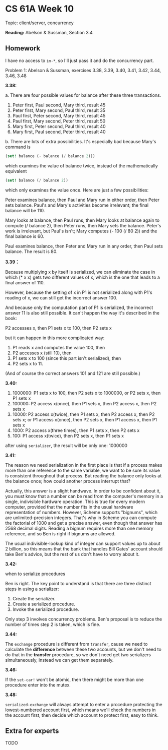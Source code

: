 # CS 61A Week 10

Topic: client/server, concurrency

**Reading:** Abelson & Sussman, Section 3.4

## Homework

I have no access to `im-*`, so I'll just pass it and do the concurrency part.

Problem 1: Abelson & Sussman, exercises 3.38, 3.39, 3.40, 3.41, 3.42, 3.44, 3.46, 3.48

**3.38:**

a. There are four possible values for balance after these three transactions.

1. Peter first, Paul second, Mary third, result 45
2. Peter first, Mary second, Paul third, result 35
3. Paul first, Peter second, Mary third, result 45
4. Paul first, Mary second, Peter third, result 50
5. Mary first, Peter second, Paul third, result 40
6. Mary first, Paul second, Peter third, result 40

b. There are lots of extra possibilities.  It's especially bad
because Mary's command is

```Scheme		
(set! balance (- balance (/ balance 2)))
```

which examines the value of balance twice, instead of the mathematically equivalent

```Scheme
(set! balance (/ balance 2))
```

which only examines the value once.  Here are just a few possibilities:

Peter examines balance, then Paul and Mary run in either order, then Peter sets balance.  Paul's and Mary's activities become irrelevant; the final balance will be 110.

Mary looks at balance, then Paul runs, then Mary looks at balance again to compute (/ balance 2), then Peter runs, then Mary sets the balance.  Peter's work is irrelevant, but Paul's isn't; Mary computes (- 100 (/ 80 2)) and the final balance is 60.

Paul examines balance, then Peter and Mary run in any order, then Paul sets balance.  The result is 80.

**3.39：**

Because multiplying x by itself is serialized, we can eliminate the case in which (* x x) gets two different values of x, which is the one that leads to a final answer of 110.

However, because the setting of x in P1 is not serialized along with P1's reading of x, we can still get the incorrect answer 100.

And because only the computation part of P1 is serialized, the incorrect answer 11 is also still possible.  It can't happen the way it's described in the book:

P2 accesses x, then P1 sets x to 100, then P2 sets x

but it can happen in this more complicated way:

1. P1 reads x and computes the value 100, then
2. P2 accesses x (still 10), then
3. P1 sets x to 100 (since this part isn't serialized), then
4. P2 sets x to 11.

(And of course the correct answers 101 and 121 are still possible.)

**3.40:**

1. 1000000: P1 sets x to 100, then P2 sets x to 1000000, or P2 sets x, then P1 sets x
2. 100000: P2 access x(once), then P1 sets x, then P2 access x, then P2 sets x
3. 10000: P2 access x(twice), then P1 sets x, then P2 access x, then P2 sets x; or P1 access x(once), then P2 sets x, then P1 access x, then P1 sets x
4. 1000: P2 access x(three times), then P1 sets x, then P2 sets x
5. 100: P1 access x(twice), then P2 sets x, then P1 sets x

after using `serializer`, the result will be only one: 1000000

**3.41:**

The reason we need serialization in the first place is that if a process makes more than one reference to the same variable, we want to be sure its value is consistent throughout that process.  But reading the balance only looks at the balance once; how could another process interrupt that?

Actually, this answer is a slight handwave.  In order to be confident about it, you must know that a number can be read from the computer's memory in a single, indivisible hardware operation.  This is true for every modern computer, provided that the number fits in the usual hardware representation of numbers.  However, Scheme supports "bignums", which are unlimited-precision integers.  That's why in Scheme you can compute the factorial of 1000 and get a precise answer, even though that answer has 2568 decimal digits.  Reading a bignum requires more than one memory reference, and so Ben is right if bignums are allowed.

The usual indivisible-lookup kind of integer can support values up to about 2 billion, so this means that the bank that handles Bill Gates' account should take Ben's advice, but the rest of us don't have to worry about it.

**3.42:**

when to serialize procedures

Ben is right.  The key point to understand is that there are three distinct steps in using a serializer:

1. Create the serializer.
2. Create a serialized procedure.
3. Invoke the serialized procedure.

Only step 3 involves concurrency problems.  Ben's proposal is to reduce the number of times step 2 is taken, which is fine.

**3.44:**

The `exchange` procedure is different from `transfer`, cause we need to calculate the **difference** between these two accounts, but we don't need to do that in the **transfer** procedure, so we don't need get two serializers simultaneously, instead we can get them separately.

**3.46:**

If the `set-car!` won't be atomic, then there might be more than one procedure enter into the mutex.

**3.48:**

`serialized-exchange` will always attempt to enter a procedure protecting the lowest-numbered account first, which means we'll check the numbers in the account first, then decide which account to protect first, easy to think.

## Extra for experts

TODO
